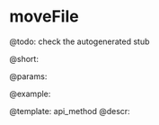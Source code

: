 moveFile
=============


@todo:
	check the autogenerated stub

@short:
	

@params:





@example:

@template:	api_method
@descr:

